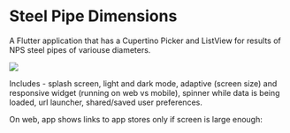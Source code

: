 # Steel Pipe Dimensions

A Flutter application that has a Cupertino Picker and ListView for results of NPS steel pipes of variouse diameters. 

![](hello.gif)

Includes - splash screen, light and dark mode, adaptive (screen size) and responsive widget (running on web vs mobile), spinner while data is being loaded, url launcher, shared/saved user preferences.  








On web, app shows links to app stores only if screen is large enough:
